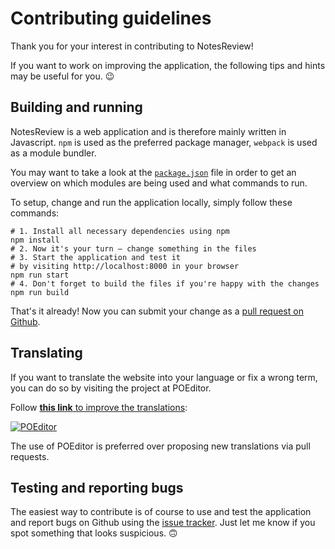 # Contributing guidelines
Thank you for your interest in contributing to NotesReview!

If you want to work on improving the application, the following tips and hints may be useful for you. 😉

## Building and running
NotesReview is a web application and is therefore mainly written in Javascript. `npm` is used as the preferred package manager, `webpack` is used as a module bundler.

You may want to take a look at the [`package.json`](https://github.com/ENT8R/NotesReview/blob/master/package.json) file in order to get an overview on which modules are being used and what commands to run.

To setup, change and run the application locally, simply follow these commands:
```shell
# 1. Install all necessary dependencies using npm
npm install
# 2. Now it's your turn — change something in the files
# 3. Start the application and test it
# by visiting http://localhost:8000 in your browser
npm run start
# 4. Don't forget to build the files if you're happy with the changes
npm run build
```
That's it already! Now you can submit your change as a [pull request on Github](https://docs.github.com/en/github/collaborating-with-issues-and-pull-requests/about-pull-requests).

## Translating
If you want to translate the website into your language or fix a wrong term, you can do so by visiting the project at POEditor.

Follow [**this link** to improve the translations](https://poeditor.com/join/project/oVilUChBdf):

[![POEditor](https://poeditor.com/public/images/logo_small.png)](https://poeditor.com/join/project/oVilUChBdf)

The use of POEditor is preferred over proposing new translations via pull requests.

## Testing and reporting bugs
The easiest way to contribute is of course to use and test the application and report bugs on Github using the [issue tracker](https://github.com/ENT8R/NotesReview/issues/). Just let me know if you spot something that looks suspicious. 🙃
